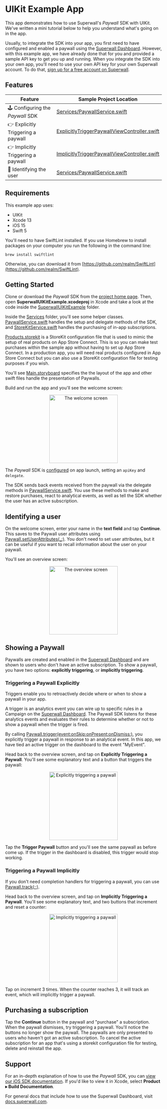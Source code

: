 # UIKit Example App

This app demonstrates how to use Superwall's *Paywall* SDK with UIKit. We've written a mini tutorial below to help you understand what's going on in the app.

Usually, to integrate the SDK into your app, you first need to have configured and enabled a paywall using the [Superwall Dashboard](https://superwall.com/dashboard). However, with this example app, we have already done that for you and provided a sample API key to get you up and running. When you integrate the SDK into your own app, you'll need to use your own API key for your own Superwall account. To do that, [sign up for a free account on Superwall](https://superwall.com/sign-up).

## Features

Feature | Sample Project Location 
--- | ---
🕹 Configuring the *Paywall* SDK | [Services/PaywallService.swift](SuperwallUIKitExample/Services/PaywallService.swift#L20)
👉 Explicitly Triggering a paywall | [ExplicitlyTriggerPaywallViewController.swift](SuperwallUIKitExample/ExplicitlyTriggerPaywallViewController.swift#L43)
👉 Implicitly Triggering a paywall | [ImplicitlyTriggerPaywallViewController.swift](SuperwallUIKitExample/ImplicitlyTriggerPaywallViewController.swift#L19)
👥 Identifying the user | [Services/PaywallService.swift](SuperwallUIKitExample/Services/PaywallService.swift#L31)

## Requirements

This example app uses:

- UIKit
- Xcode 13
- iOS 15
- Swift 5

You'll need to have SwiftLint installed. If you use Homebrew to install packages on your computer you run the following in the command line:

`brew install swiftlint`

Otherwise, you can download it from [https://github.com/realm/SwiftLint](https://github.com/realm/SwiftLint).

## Getting Started

Clone or download the *Paywall* SDK from the [project home page](https://github.com/superwall-me/paywall-ios). Then, open **SuperwallUIKitExample.xcodeproj** in Xcode and take a look at the code inside the [SuperwallUIKitExample]() folder.

Inside the [Services](SuperwallUIKitExample/Services) folder, you'll see some helper classes. [PaywallService.swift](SuperwallUIKitExample/Services/PaywallService.swift) handles the setup and delegate methods of the SDK, and [StoreKitService.swift](SuperwallUIKitExample/Services/StoreKitService.swift) handles the purchasing of in-app subscriptions.

[Products.storekit](SuperwallUIKitExample/Products.storekit) is a StoreKit configuration file that is used to mimic the setup of real products on App Store Connect. This is so you can make test purchases within the sample app without having to set up App Store Connect. In a production app, you will need real products configured in App Store Connect but you can also use a StoreKit configuration file for testing purposes if you wish.

You'll see [Main.storyboard](SuperwallUIKitExample/Base.lproj/Main.storyboard) specifies the the layout of the app and other swift files handle the presentation of Paywalls.

Build and run the app and you'll see the welcome screen:

<p align="center">
  <img src="https://user-images.githubusercontent.com/3296904/161958142-c2f195b9-bd43-4f4e-9521-87c6fe4238ec.png" alt="The welcome screen" width="220px" />
</p>

The *Paywall* SDK is [configured](SuperwallUIKitExample/Services/PaywallService.swift#L20) on app launch, setting an `apiKey` and `delegate`.

The SDK sends back events received from the paywall via the delegate methods in [PaywallService.swift](SuperwallUIKitExample/Services/PaywallService.swift). You use these methods to make and restore purchases, react to analytical events, as well as tell the SDK whether the user has an active subscription. 

## Identifying a user

On the welcome screen, enter your name in the **text field** and tap **Continue**. This saves to the Paywall user attributes using   [Paywall.setUserAttributes(_:)](SuperwallUIKitExample/Services/PaywallService.swift#L31). You don't need to set user attributes, but it can be useful if you want to recall information about the user on your paywall.

You'll see an overview screen:

<p align="center">
  <img src="https://user-images.githubusercontent.com/3296904/161960829-dfdc1319-571a-4784-b18f-bbb8c07f5a65.png" alt="The overview screen" width="220px" />
</p>

## Showing a Paywall

Paywalls are created and enabled in the [Superwall Dashboard](https://superwall.com/dashboard) and are shown to users who don't have an active subscription. To show a paywall, you have two options: **explicitly triggering**, or **implicitly triggering**.

### Triggering a Paywall Explicitly

Triggers enable you to retroactively decide where or when to show a paywall in your app.

A trigger is an analytics event you can wire up to specific rules in a Campaign on the [Superwall Dashboard](https://superwall.com/dashboard). The Paywall SDK listens for these analytics events and evaluates their rules to determine whether or not to show a paywall when the trigger is fired.

By calling [Paywall.trigger(event:onSkip:onPresent:onDismiss:)](SuperwallUIKitExample/ExplicitlyTriggerPaywallViewController.swift#L43), you explicitly trigger a paywall in response to an analytical event. In this app, we have tied an active trigger on the dashboard to the event "MyEvent". 

Head back to the overview screen, and tap on **Explicitly Triggering a Paywall**. You'll see some explanatory text and a button that triggers the paywall:

<p align="center">
  <img src="https://user-images.githubusercontent.com/3296904/161961942-2b7ccf40-83d1-47c5-8f49-6fb409b17491.png" alt="Explicitly triggering a paywall" width="220px" />
</p>

Tap the **Trigger Paywall** button and you'll see the same paywall as before come up. If the trigger in the dashboard is disabled, this trigger would stop working.

### Triggering a Paywall Implicitly

If you don't need completion handlers for triggering a paywall, you can use [Paywall.track(_:_:)](SuperwallUIKitExample/ImplicitlyTriggerPaywallViewController.swift#L19).

Head back to the overview screen, and tap on **Implicitly Triggering a Paywall**. You'll see some explanatory text, and two buttons that increment and reset a counter:

<p align="center">
  <img src="https://user-images.githubusercontent.com/3296904/161962060-798c28a1-690c-46b0-b702-e273c80465f4.png" alt="Implicitly triggering a paywall" width="220px" />
</p>

Tap on increment 3 times. When the counter reaches 3, it will track an event, which will implicitly trigger a paywall. 

## Purchasing a subscription

Tap the **Continue** button in the paywall and "purchase" a subscription. When the paywall dismisses, try triggering a paywall. You'll notice the buttons no longer show the paywall. The paywalls are only presented to users who haven't got an active subscription. To cancel the active subscription for an app that's using a storekit configuration file for testing, delete and reinstall the app.

## Support

For an in-depth explanation of how to use the *Paywall* SDK, you can [view our iOS SDK documentation](https://sdk.superwall.me/documentation/paywall/). If you'd like to view it in Xcode, select **Product ▸ Build Documentation**.

For general docs that include how to use the Superwall Dashboard, visit [docs.superwall.com](https://docs.superwall.com/docs).
